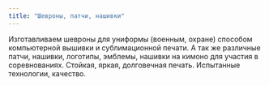 ```yaml
---
title: "Шевроны, патчи, нашивки"
---
```


Изготавливаем шевроны для униформы (военным, охране) способом
компьютерной вышивки и сублимационной печати.  А так же различные
патчи, нашивки, логотипы, эмблемы, нашивки на кимоно для участия в
соревнованиях.  Стойкая, яркая, долговечная печать. Испытанные
технологии, качество.
